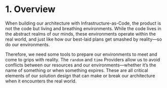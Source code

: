# 1. Overview

When building our architecture with Infrastructure-as-Code, the product is not the code but living and breathing environments. While the code lives in the abstract realms of our minds, these environments operate within the real world, and just like how our best-laid plans get smashed by reality—so do our environments. 

Therefore, we need some tools to prepare our environments to meet and come to grips with reality. The `random` and `time` Providers allow us to avoid conflicts between our resources and our environments—whether it’s the name of something or when something expires. These are all critical elements of our solution design that can make or break our architecture when it encounters the real world.